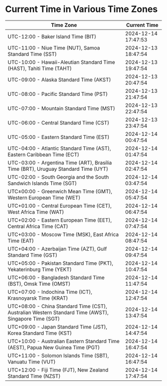 # Current Time in Various Time Zones

| Time Zone | Current Time |
|-----------|--------------|
| UTC-12:00 - Baker Island Time (BIT) | 2024-12-14 17:47:53 |
| UTC-11:00 - Niue Time (NUT), Samoa Standard Time (SST) | 2024-12-13 18:47:54 |
| UTC-10:00 - Hawaii-Aleutian Standard Time (HAST), Tahiti Time (TAHT) | 2024-12-13 19:47:54 |
| UTC-09:00 - Alaska Standard Time (AKST) | 2024-12-13 20:47:54 |
| UTC-08:00 - Pacific Standard Time (PST) | 2024-12-13 21:47:54 |
| UTC-07:00 - Mountain Standard Time (MST) | 2024-12-13 22:47:54 |
| UTC-06:00 - Central Standard Time (CST) | 2024-12-13 23:47:54 |
| UTC-05:00 - Eastern Standard Time (EST) | 2024-12-14 00:47:54 |
| UTC-04:00 - Atlantic Standard Time (AST), Eastern Caribbean Time (ECT) | 2024-12-14 01:47:54 |
| UTC-03:00 - Argentina Time (ART), Brasília Time (BRT), Uruguay Standard Time (UYT) | 2024-12-14 02:47:54 |
| UTC-02:00 - South Georgia and the South Sandwich Islands Time (SGT) | 2024-12-14 03:47:54 |
| UTC±00:00 - Greenwich Mean Time (GMT), Western European Time (WET) | 2024-12-14 05:47:54 |
| UTC+01:00 - Central European Time (CET), West Africa Time (WAT) | 2024-12-14 06:47:54 |
| UTC+02:00 - Eastern European Time (EET), Central Africa Time (CAT) | 2024-12-14 07:47:54 |
| UTC+03:00 - Moscow Time (MSK), East Africa Time (EAT) | 2024-12-14 08:47:54 |
| UTC+04:00 - Azerbaijan Time (AZT), Gulf Standard Time (GST) | 2024-12-14 09:47:54 |
| UTC+05:00 - Pakistan Standard Time (PKT), Yekaterinburg Time (YEKT) | 2024-12-14 10:47:54 |
| UTC+06:00 - Bangladesh Standard Time (BST), Omsk Time (OMST) | 2024-12-14 11:47:54 |
| UTC+07:00 - Indochina Time (ICT), Krasnoyarsk Time (KRAT) | 2024-12-14 12:47:54 |
| UTC+08:00 - China Standard Time (CST), Australian Western Standard Time (AWST), Singapore Time (SGT) | 2024-12-14 13:47:54 |
| UTC+09:00 - Japan Standard Time (JST), Korea Standard Time (KST) | 2024-12-14 14:47:54 |
| UTC+10:00 - Australian Eastern Standard Time (AEST), Papua New Guinea Time (PGT) | 2024-12-14 16:47:54 |
| UTC+11:00 - Solomon Islands Time (SBT), Vanuatu Time (VUT) | 2024-12-14 16:47:54 |
| UTC+12:00 - Fiji Time (FJT), New Zealand Standard Time (NZST) | 2024-12-14 17:47:54 |
